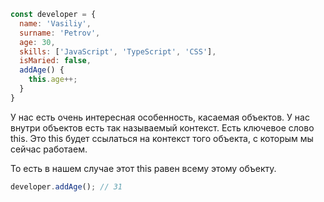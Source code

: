 ```js
const developer = {
  name: 'Vasiliy',
  surname: 'Petrov',
  age: 30,
  skills: ['JavaScript', 'TypeScript', 'CSS'],
  isMaried: false,
  addAge() {
    this.age++;
  }
}
```

У нас есть очень интересная особенность,
касаемая объектов. У нас внутри объектов есть
так называемый контекст. Есть ключевое слово this.
Это this будет ссылаться на контекст того объекта, с которым мы сейчас работаем.

То есть в нашем случае этот this
равен всему этому объекту.

```js
developer.addAge(); // 31
```